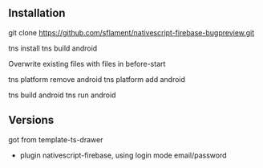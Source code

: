 ## Installation


git clone https://github.com/sflament/nativescript-firebase-bugpreview.git

tns install
tns build android

Overwrite existing files with files in before-start

tns platform remove android
tns platform add android

tns build android
tns run android

## Versions
got from template-ts-drawer
+ plugin nativescript-firebase, using login mode email/password

